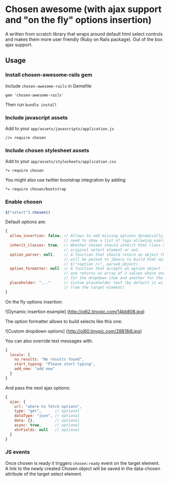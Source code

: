 # Chosen awesome (with ajax support and "on the fly" options insertion)

A written from scratch library that wraps around default html select controls
and makes them more user friendly (Ruby on Rails package). Out of the box ajax support.

## Usage

### Install chosen-awesome-rails gem

Include `chosen-awesome-rails` in Gemefile

    gem 'chosen-awesome-rails'
    
Then run `bundle install`

### Include javascript assets

Add to your `app/assets/javascripts/application.js`

    //= require chosen

### Include chosen stylesheet assets

Add to your `app/assets/stylesheets/application.css`

    *= require chosen
    
You might also use twitter bootstrap integration by adding

    *= require chosen/bootstrap
    
### Enable chosen
```javascript
$("select").chosen()
```

Default options are:

```javascript
{
  allow_insertion: false, // Allows to add missing options dynamically, e.g. when you
                          // need to show a list of tags allowing users to add missing ones.
  inherit_classes: true,  // Whether chosen should inherit html class names from the
                          // original select element or not.
  option_parser: null,    // A function that should return an object that
                          // will be passed to jQuery to build html option elemets:
                          // $("<option />", parsed_object).
  option_formatter: null  // A function that accepts an option object (jquery selector)
                          // and returns an array of 2 values where one is used
                          // for the dropdown item and another for the choice element
  placeholder: "..."      // Custom placeholder text (by default it will try to read it
                          // from the target element)
}
```

On the fly options insertion:

![Dynamic insertion example]
(http://oi62.tinypic.com/14kb808.jpg)

The option formatter allows to build selects like this one:

![Custom dropdown options]
(http://oi60.tinypic.com/28818i8.jpg)

You can also override text messages with:

```javascript
{
  locale: {
    no_results: "No results found",
    start_typing: "Please start typing",
    add_new: "add new"
  }
}
```

And pass the next ajax options:

```javascript
{
  ajax: {
    url: "where to fetch options",
    type: "get",      // optional
    dataType: "json", // optional
    data: {},         // optional
    async: true,      // optional
    xhrFields: null   // optional
  }
}
```

### JS events

Once chosen is ready it triggers `chosen:ready` event on the target element.
A link to the newly created Chosen object will be saved in the data-chosen attribute
of the target select element.
